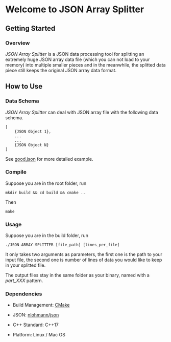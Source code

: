 # Welcome to JSON Array Splitter

## Getting Started

### Overview

_JSON Array Splitter_ is a JSON data processing tool for splitting an extremely huge JSON array data file (which you can not load to your memory) into multiple smaller pieces and in the meanwhile, the splitted data piece still keeps the original JSON array data format. 

## How to Use

### Data Schema

_JSON Array Splitter_ can deal with JSON array file with the following data schema. 

```
[
    {JSON Object 1},
    ...
    ...
    {JSON Object N}
]
```

See [good.json](./examples/good.json) for more detailed example.

### Compile

Suppose you are in the root folder, run
```
mkdir build && cd build && cmake ..
```
Then
```
make
```

### Usage

Suppose you are in the build folder, run
```
./JSON-ARRAY-SPLITTER [file_path] [lines_per_file]
```
It only takes two arguments as parameters, the first one is the path to your input file, the second one is number of lines of data you would like to keep in your splitted file. 

The output files stay in the same folder as your binary, named with a _part_XXX_ pattern. 

### Dependencies

 - Build Management: [CMake](https://cmake.org/)

 - JSON: [nlohmann/json](https://github.com/nlohmann/json)

 - C++ Standard: C++17
 
 - Platform: Linux / Mac OS
